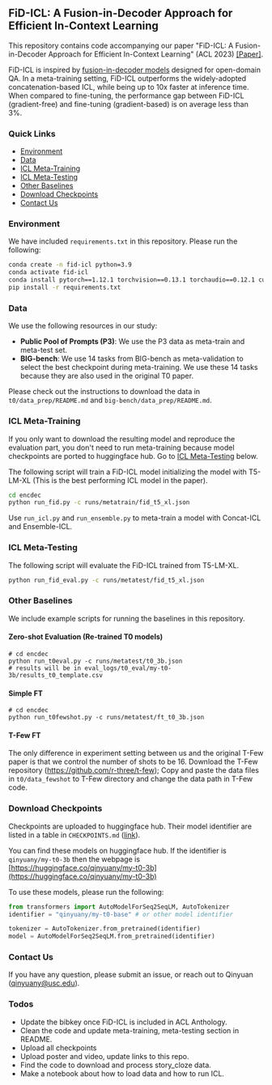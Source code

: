 ## FiD-ICL: A Fusion-in-Decoder Approach for Efficient In-Context Learning


This repository contains code accompanying our paper "FiD-ICL: A Fusion-in-Decoder Approach for Efficient In-Context Learning" (ACL 2023) [[Paper]](https://openreview.net/forum?id=7tO_uDjYyv).

FiD-ICL is inspired by [fusion-in-decoder models](https://github.com/facebookresearch/FiD/tree/main) designed for open-domain QA. In a meta-training setting, FiD-ICL outperforms the widely-adopted concatenation-based ICL, while being up to 10x faster at inference time. When compared to fine-tuning, the performance gap between FiD-ICL (gradient-free) and fine-tuning (gradient-based) is on average less than 3%.


### Quick Links
- [Environment](#environment)
- [Data](#data)
- [ICL Meta-Training](#icl-meta-training) 
- [ICL Meta-Testing](#icl-meta-testing)
- [Other Baselines](#other-baselines)
- [Download Checkpoints](#download-checkpoints)
- [Contact Us](#contact-us)

### Environment

We have included `requirements.txt` in this repository. Please run the following:
```bash
conda create -n fid-icl python=3.9
conda activate fid-icl
conda install pytorch==1.12.1 torchvision==0.13.1 torchaudio==0.12.1 cudatoolkit=11.3 -c pytorch
pip install -r requirements.txt
```

### Data

We use the following resources in our study:
* __Public Pool of Prompts (P3)__: We use the P3 data as meta-train and meta-test set.
* __BIG-bench__: We use 14 tasks from BIG-bench as meta-validation to select the best checkpoint during meta-training. We use these 14 tasks because they are also used in the original T0 paper.

Please check out the instructions to download the data in `t0/data_prep/README.md` and `big-bench/data_prep/README.md`.

### ICL Meta-Training

If you only want to download the resulting model and reproduce the evaluation part, you don't need to run meta-training because model checkpoints are ported to huggingface hub. Go to [ICL Meta-Testing](#icl-meta-testing) below.

The following script will train a FiD-ICL model initializing the model with T5-LM-XL (This is the best performing ICL model in the paper).
```bash
cd encdec
python run_fid.py -c runs/metatrain/fid_t5_xl.json
```

Use `run_icl.py` and `run_ensemble.py` to meta-train a model with Concat-ICL and Ensemble-ICL.

### ICL Meta-Testing

The following script will evaluate the FiD-ICL trained from T5-LM-XL.
```bash
python run_fid_eval.py -c runs/metatest/fid_t5_xl.json 
```

### Other Baselines

We include example scripts for running the baselines in this repository.

#### Zero-shot Evaluation (Re-trained T0 models)
```
# cd encdec
python run_t0eval.py -c runs/metatest/t0_3b.json
# results will be in eval_logs/t0_eval/my-t0-3b/results_t0_template.csv
```

#### Simple FT
```
# cd encdec
python run_t0fewshot.py -c runs/metatest/ft_t0_3b.json
```

#### T-Few FT
The only difference in experiment setting between us and the original T-Few paper is that we control the number of shots to be 16.
Download the T-Few repository (https://github.com/r-three/t-few); Copy and paste the data files in `t0/data_fewshot` to T-Few directory and change the data path in T-Few code.

### Download Checkpoints

Checkpoints are uploaded to huggingface hub. Their model identifier are listed in a table in `CHECKPOINTS.md` ([link](CHECKPOINTS.md)).

You can find these models on huggingface hub. If the identifier is `qinyuany/my-t0-3b` then the webpage is [https://huggingface.co/qinyuany/my-t0-3b](https://huggingface.co/qinyuany/my-t0-3b)

To use these models, please run the following:

```python
from transformers import AutoModelForSeq2SeqLM, AutoTokenizer
identifier = "qinyuany/my-t0-base" # or other model identifier

tokenizer = AutoTokenizer.from_pretrained(identifier)
model = AutoModelForSeq2SeqLM.from_pretrained(identifier)

```
### Contact Us

If you have any question, please submit an issue, or reach out to Qinyuan (qinyuany@usc.edu).

### Todos
* Update the bibkey once FiD-ICL is included in ACL Anthology.
* Clean the code and update meta-training, meta-testing section in README.
* Upload all checkpoints
* Upload poster and video, update links to this repo.
* Find the code to download and process story_cloze data.
* Make a notebook about how to load data and how to run ICL.